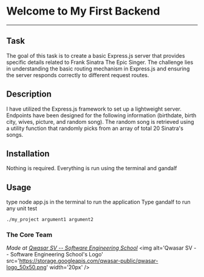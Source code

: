 # Welcome to My First Backend
***

## Task
The goal of this task is to create a basic Express.js server that provides specific details related to Frank Sinatra The Epic Singer. The challenge lies in understanding the basic routing mechanism in Express.js and ensuring the server responds correctly to different request routes.

## Description
I have utilized the Express.js framework to set up a lightweight server. Endpoints have been designed for the following information (birthdate, birth city, wives, picture, and random song). The random song is retrieved using a utility function that randomly picks from an array of total 20 Sinatra's songs.

## Installation
Nothing is required. Everything is run using the terminal and gandalf

## Usage
type node app.js in the terminal to run the application
Type gandalf to run any unit test
```
./my_project argument1 argument2
```

### The Core Team


<span><i>Made at <a href='https://qwasar.io'>Qwasar SV -- Software Engineering School</a></i></span>
<span><img alt='Qwasar SV -- Software Engineering School's Logo' src='https://storage.googleapis.com/qwasar-public/qwasar-logo_50x50.png' width='20px' /></span>
